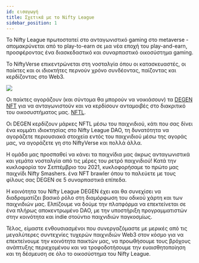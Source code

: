 ```yaml
---
id: εισαγωγή
title: Σχετικά με το Nifty League
sidebar_position: 1
---
```


Το Nifty League πρωτοστατεί στο ανταγωνιστικό gaming στο metaverse - απομακρύνεται από το play-to-earn σε μια νέα εποχή του play-and-earn, προσφέροντας ένα διασκεδαστικό και συναρπαστικό οικοσύστημα gaming.

Το NiftyVerse επικεντρώνεται στη νοσταλγία όπου οι κατασκευαστές, οι παίκτες και οι ιδιοκτήτες περνούν χρόνο συνδέοντας, παίζοντας και κερδίζοντας στο Web3.

![](/img/story.gif)

Οι παίκτες αγοράζουν (και σύντομα θα μπορούν να νοικιάσουν) τα [DEGEN NFT](https://opensea.io/collection/niftydegen) για να ανταγωνιστούν και να κερδίσουν ανταμοιβές στο διακριτικό του οικοσυστήματος μας. [NFTL](https://www.coingecko.com/en/coins/nifty-league).

Οι DEGEN κερδίζουν μάρκες NFTL μέσω του παιχνιδιού, κάτι που σας δίνει ένα κομμάτι ιδιοκτησίας στο Nifty League DAO, τη δυνατότητα να αγοράζετε περιουσιακά στοιχεία εντός του παιχνιδιού μέσω της αγοράς μας, να αγοράζετε γη στο NiftyVerse και πολλά άλλα.

Η ομάδα μας προσπαθεί να κάνει τα παιχνίδια μας άκρως ανταγωνιστικά και γεμάτα νοσταλγία από τις μέρες του ρετρό παιχνιδιού! Κατά την κυκλοφορία τον Σεπτέμβριο του 2021, κυκλοφορήσαμε το πρώτο μας παιχνίδι Nifty Smashers. ένα NFT brawler όπου το παλεύετε με τους φίλους σας DEGEN σε 5 συναρπαστικά επίπεδα.

Η κοινότητα του Nifty League DEGEN έχει και θα συνεχίσει να διαδραματίζει βασικό ρόλο στη διαμόρφωση του οδικού χάρτη και των παιχνιδιών μας. Ελπίζουμε να δούμε την πλατφόρμα να επεκτείνεται σε ένα πλήρως αποκεντρωμένο DAO, με την υποστήριξη προγραμματιστών στην κοινότητα και indie στούντιο παιχνιδιών παγκοσμίως.

Τέλος, είμαστε ενθουσιασμένοι που συνεργαζόμαστε με μερικές από τις μεγαλύτερες συντεχνίες τυχερών παιχνιδιών Web3 στον κόσμο για να επεκτείνουμε την κοινότητα παικτών μας, να προωθήσουμε τους βρόχους ανάπτυξης περιεχομένου και να τροφοδοτήσουμε την ευαισθητοποίηση και τη δέσμευση σε όλο το οικοσύστημα του Nifty League.
